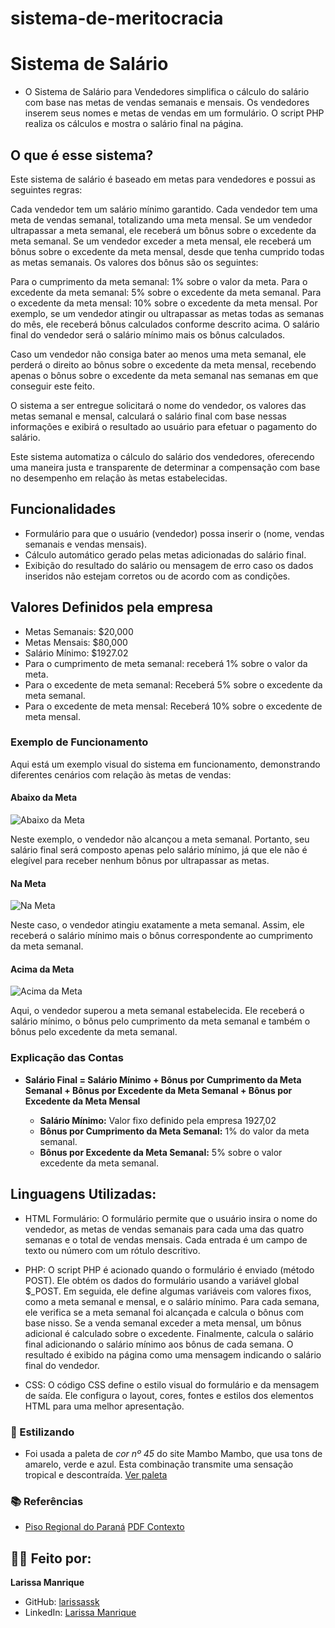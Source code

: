 # sistema-de-meritocracia
# Sistema de Salário
- O Sistema de Salário para Vendedores simplifica o cálculo do salário com base nas metas de vendas semanais e mensais. Os vendedores inserem seus nomes e metas de vendas em um formulário. O script PHP realiza os cálculos e mostra o salário final na página. 

## O que é esse sistema?
Este sistema de salário é baseado em metas para vendedores e possui as seguintes regras:

Cada vendedor tem um salário mínimo garantido.
Cada vendedor tem uma meta de vendas semanal, totalizando uma meta mensal.
Se um vendedor ultrapassar a meta semanal, ele receberá um bônus sobre o excedente da meta semanal.
Se um vendedor exceder a meta mensal, ele receberá um bônus sobre o excedente da meta mensal, desde que tenha cumprido todas as metas semanais.
Os valores dos bônus são os seguintes:

Para o cumprimento da meta semanal: 1% sobre o valor da meta.
Para o excedente da meta semanal: 5% sobre o excedente da meta semanal.
Para o excedente da meta mensal: 10% sobre o excedente da meta mensal.
Por exemplo, se um vendedor atingir ou ultrapassar as metas todas as semanas do mês, ele receberá bônus calculados conforme descrito acima. O salário final do vendedor será o salário mínimo mais os bônus calculados.

Caso um vendedor não consiga bater ao menos uma meta semanal, ele perderá o direito ao bônus sobre o excedente da meta mensal, recebendo apenas o bônus sobre o excedente da meta semanal nas semanas em que conseguir este feito.

O sistema a ser entregue solicitará o nome do vendedor, os valores das metas semanal e mensal, calculará o salário final com base nessas informações e exibirá o resultado ao usuário para efetuar o pagamento do salário.

Este sistema automatiza o cálculo do salário dos vendedores, oferecendo uma maneira justa e transparente de determinar a compensação com base no desempenho em relação às metas estabelecidas.

## Funcionalidades

- Formulário para que o usuário (vendedor) possa inserir o (nome, vendas semanais e vendas mensais).
- Cálculo automático gerado pelas metas adicionadas do salário final.
- Exibição do resultado do salário ou mensagem de erro caso os dados inseridos não estejam corretos ou de acordo com as condições.


## Valores Definidos pela empresa
- Metas Semanais: $20,000 
- Metas Mensais: $80,000
- Salário Mínimo: $1927.02
- Para o cumprimento de meta semanal: receberá  1% sobre o valor da meta.
- Para o excedente de meta semanal: Receberá 5% sobre o excedente da meta semanal.
- Para o excedente de meta mensal: Receberá 10% sobre o excedente de meta mensal.

### Exemplo de Funcionamento 

Aqui está um exemplo visual do sistema em funcionamento, demonstrando diferentes cenários com relação às metas de vendas:

#### Abaixo da Meta

![Abaixo da Meta](link_)

Neste exemplo, o vendedor não alcançou a meta semanal. Portanto, seu salário final será composto apenas pelo salário mínimo, já que ele não é elegível para receber nenhum bônus por ultrapassar as metas.

#### Na Meta

![Na Meta](link_)

Neste caso, o vendedor atingiu exatamente a meta semanal. Assim, ele receberá o salário mínimo mais o bônus correspondente ao cumprimento da meta semanal.

#### Acima da Meta

![Acima da Meta](link_)

Aqui, o vendedor superou a meta semanal estabelecida. Ele receberá o salário mínimo, o bônus pelo cumprimento da meta semanal e também o bônus pelo excedente da meta semanal.

### Explicação das Contas

- **Salário Final = Salário Mínimo + Bônus por Cumprimento da Meta Semanal + Bônus por Excedente da Meta Semanal + Bônus por Excedente da Meta Mensal**

    - **Salário Mínimo:** Valor fixo definido pela empresa 1927,02
    - **Bônus por Cumprimento da Meta Semanal:** 1% do valor da meta semanal.
    - **Bônus por Excedente da Meta Semanal:** 5% sobre o valor excedente da meta semanal.
## Linguagens Utilizadas:
- HTML Formulário:
O formulário permite que o usuário insira o nome do vendedor, as metas de vendas semanais para cada uma das quatro semanas e o total de vendas mensais. Cada entrada é um campo de texto ou número com um rótulo descritivo.

- PHP:
O script PHP é acionado quando o formulário é enviado (método POST). Ele obtém os dados do formulário usando a variável global $_POST. Em seguida, ele define algumas variáveis com valores fixos, como a meta semanal e mensal, e o salário mínimo. Para cada semana, ele verifica se a meta semanal foi alcançada e calcula o bônus com base nisso. Se a venda semanal exceder a meta mensal, um bônus adicional é calculado sobre o excedente. Finalmente, calcula o salário final adicionando o salário mínimo aos bônus de cada semana. O resultado é exibido na página como uma mensagem indicando o salário final do vendedor.

- CSS:
O código CSS define o estilo visual do formulário e da mensagem de saída. Ele configura o layout, cores, fontes e estilos dos elementos HTML para uma melhor apresentação.

### 🎨 Estilizando
- Foi usada a paleta de *cor nº 45* do site Mambo Mambo, que usa tons de amarelo, verde e azul. Esta combinação transmite uma sensação tropical e descontraída. [Ver paleta](https://www.canva.com/pt_br/aprenda/cores-para-sites-50-paginas-impactantes/)


### 📚 Referências

- [Piso Regional do Paraná](https://www.aen.pr.gov.br/Noticia/Maior-do-Brasil-governador-confirma-novo-Piso-Regional-que-vai-de-R-18-mil-R-21-mil#:~:text=Na%20primeira%2C%20que%20contempla%20os,de%20R%24%201.927%2C02/)
[PDF Contexto]()

## 👩‍💻 Feito por:

**Larissa Manrique**
- GitHub: [larissassk](https://github.com/larissassk)
- LinkedIn: [Larissa Manrique](https://www.linkedin.com/in/larissa-manrique/)
